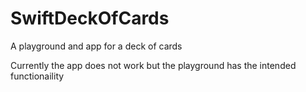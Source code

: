 # SwiftDeckOfCards
A playground and app for a deck of cards


Currently the app does not work but the playground has the intended functionaility
